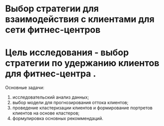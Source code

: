 # Выбор стратегии для взаимодействия с клиентами для сети фитнес-центров
# Цель исследования - выбор стратегии по удержанию клиентов для фитнес-центра .
 Основные задачи:
1. исследовательский анализ данных;
2. выбор модели для прогнозирования оттока клиентов;
3. проведение кластеризации клиентов и формирование портретов клиентов на основе кластеров; 
4. формулировка основных рекоммендаций.
